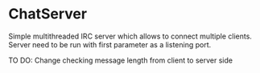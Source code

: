# ChatServer
Simple multithreaded IRC server which allows to connect multiple clients. Server need to be run with first parameter as a listening port.

TO DO: Change checking message length from client to server side
